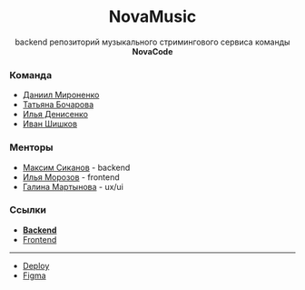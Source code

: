 <div align="center">

# NovaMusic

backend репозиторий музыкального стримингового сервиса команды **NovaCode**

</div>

### Команда

* [Даниил Мироненко](https://github.com/daronenko)
* [Татьяна Бочарова](https://github.com/bocharovatd)
* [Илья Денисенко](https://github.com/MatiXxD)
* [Иван Шишков](https://github.com/damedelion)

### Менторы

* [Максим Сиканов](https://github.com/Max425) - backend
* [Илья Морозов](https://github.com/IlayMorozoff) - frontend
* [Галина Мартынова](https://vk.com/g_martynova) - ux/ui

### Ссылки

* **[Backend](https://github.com/go-park-mail-ru/2024_2_NovaCode)**
* [Frontend](https://github.com/frontend-park-mail-ru/2024_2_NovaCode)

---

* [Deploy](http://185.241.194.24/)
* [Figma](https://www.figma.com/design/16wWhVERhLVaW8ofIYx6xw/NovaMusik?node-id=0-1&t=4gs3zelba1yH4e9U-1)
